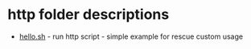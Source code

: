 # http folder descriptions

+ [hello.sh](hello.sh) - run http script - simple example for rescue custom usage 
